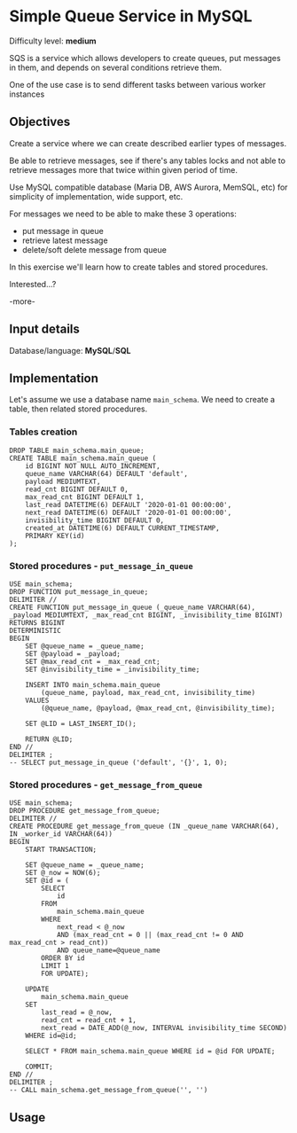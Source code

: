# Simple Queue Service in MySQL

Difficulty level: **medium**

SQS is a service which allows developers to create queues, put messages in them,
and depends on several conditions retrieve them.

One of the use case is to send different tasks between various worker instances

## Objectives

Create a service where we can create described earlier types of messages.

Be able to retrieve messages, see if there's any tables locks and not able to
retrieve messages more that twice within given period of time.

Use MySQL compatible database (Maria DB, AWS Aurora, MemSQL, etc) for simplicity
of implementation, wide support, etc.


For messages we need to be able to make these 3 operations:

- put message in queue
- retrieve latest message
- delete/soft delete message from queue

In this exercise we'll learn how to create tables and stored procedures.

Interested...?



-more-

## Input details

Database/language: **MySQL**/**SQL**

## Implementation

Let's assume we use a database name `main_schema`. We need to create a table,
then related stored procedures.

### Tables creation
```
DROP TABLE main_schema.main_queue;
CREATE TABLE main_schema.main_queue (
    id BIGINT NOT NULL AUTO_INCREMENT,
    queue_name VARCHAR(64) DEFAULT 'default',
    payload MEDIUMTEXT,
    read_cnt BIGINT DEFAULT 0,
    max_read_cnt BIGINT DEFAULT 1,
    last_read DATETIME(6) DEFAULT '2020-01-01 00:00:00',
    next_read DATETIME(6) DEFAULT '2020-01-01 00:00:00',
    invisibility_time BIGINT DEFAULT 0,
    created_at DATETIME(6) DEFAULT CURRENT_TIMESTAMP,
    PRIMARY KEY(id)
);
```

### Stored procedures - `put_message_in_queue`
```
USE main_schema;
DROP FUNCTION put_message_in_queue;
DELIMITER //
CREATE FUNCTION put_message_in_queue (_queue_name VARCHAR(64), _payload MEDIUMTEXT, _max_read_cnt BIGINT, _invisibility_time BIGINT)
RETURNS BIGINT
DETERMINISTIC
BEGIN
    SET @queue_name = _queue_name;
    SET @payload = _payload;
    SET @max_read_cnt = _max_read_cnt;
    SET @invisibility_time = _invisibility_time;

    INSERT INTO main_schema.main_queue
        (queue_name, payload, max_read_cnt, invisibility_time)
    VALUES
        (@queue_name, @payload, @max_read_cnt, @invisibility_time);

    SET @LID = LAST_INSERT_ID();

    RETURN @LID;
END //
DELIMITER ;
-- SELECT put_message_in_queue ('default', '{}', 1, 0);
```

### Stored procedures - `get_message_from_queue`
```
USE main_schema;
DROP PROCEDURE get_message_from_queue;
DELIMITER //
CREATE PROCEDURE get_message_from_queue (IN _queue_name VARCHAR(64), IN _worker_id VARCHAR(64))
BEGIN
    START TRANSACTION;
    
    SET @queue_name = _queue_name;
    SET @_now = NOW(6);
    SET @id = (
        SELECT
            id
        FROM
            main_schema.main_queue
        WHERE
            next_read < @_now
            AND (max_read_cnt = 0 || (max_read_cnt != 0 AND max_read_cnt > read_cnt))
            AND queue_name=@queue_name
        ORDER BY id
        LIMIT 1
        FOR UPDATE);
    
    UPDATE
        main_schema.main_queue
    SET
        last_read = @_now,
        read_cnt = read_cnt + 1,
        next_read = DATE_ADD(@_now, INTERVAL invisibility_time SECOND)
    WHERE id=@id;
    
    SELECT * FROM main_schema.main_queue WHERE id = @id FOR UPDATE;
    
    COMMIT;
END //
DELIMITER ;
-- CALL main_schema.get_message_from_queue('', '')
```

## Usage


